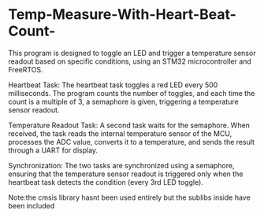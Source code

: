 # Temp-Measure-With-Heart-Beat-Count-

This program is designed to toggle an LED and trigger a temperature sensor readout based on specific conditions, using an STM32 microcontroller and FreeRTOS.

Heartbeat Task: The heartbeat task toggles a red LED every 500 milliseconds. The program counts the number of toggles, and each time the count is a multiple of 3, a semaphore is given, triggering a temperature sensor readout.

Temperature Readout Task: A second task waits for the semaphore. When received, the task reads the internal temperature sensor of the MCU, processes the ADC value, converts it to a temperature, and sends the result through a UART for display.

Synchronization: The two tasks are synchronized using a semaphore, ensuring that the temperature sensor readout is triggered only when the heartbeat task detects the condition (every 3rd LED toggle).

Note:the cmsis library hasnt been used entirely but the sublibs inside have been included

